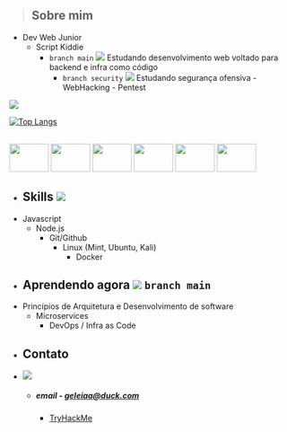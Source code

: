 > ## Sobre mim
* Dev Web Junior 
  * Script Kiddie
    - ```branch main``` <img src="https://cdn.jsdelivr.net/gh/Readme-Workflows/Readme-Icons@main/icons/octicons/PullRequestNeutral.svg" /> Estudando desenvolvimento web voltado para backend e infra como código
      - ```branch security``` <img src="https://cdn.jsdelivr.net/gh/Readme-Workflows/Readme-Icons@main/icons/octicons/PullRequestMerged.svg" /> Estudando segurança ofensiva - WebHacking - Pentest 


<a href="https://github.com/geleiaa">
    <img src="https://github-stats-alpha.vercel.app/api?username=geleiaa&cc=22272e&tc=37BCF6&ic=fff&bc=0000">
</a>


[](http://github-profile-summary-cards.vercel.app/api/cards/repos-per-language?username=geleiaa&theme=tokyonight) 
[](http://github-profile-summary-cards.vercel.app/api/cards/most-commit-language?username=geleiaa&theme=tokyonight) 

[![Top Langs](https://github-readme-stats.vercel.app/api/top-langs/?username=geleiaa&layout=compact&show_icons=true&theme=tokyonight)](https://github.com/geleiaa) 

<div style="display: inline_block"><br>
  <img height="50" width="70" src="https://cdn.jsdelivr.net/gh/devicons/devicon/icons/nodejs/nodejs-plain-wordmark.svg" />
  <img height="50" width="70" src="https://cdn.jsdelivr.net/gh/devicons/devicon/icons/express/express-original.svg" />
  <img height="50" width="70" src="https://cdn.jsdelivr.net/gh/devicons/devicon/icons/mocha/mocha-plain.svg" />
  <img height="50" width="70" src="https://cdn.jsdelivr.net/gh/devicons/devicon/icons/git/git-original-wordmark.svg" />
  <img height="50" width="70" src="https://cdn.jsdelivr.net/gh/devicons/devicon/icons/linux/linux-original.svg" />
  <img height="50" width="70" src="https://cdn.jsdelivr.net/gh/devicons/devicon/icons/docker/docker-original-wordmark.svg" />
</div>

* ## Skills <img src="https://cdn.jsdelivr.net/gh/Readme-Workflows/Readme-Icons@main/icons/octicons/PullRequestOpened.svg" />

- Javascript
  - Node.js 
    - Git/Github
      - Linux (Mint, Ubuntu, Kali)
        - Docker

* ## Aprendendo agora <img src="https://cdn.jsdelivr.net/gh/Readme-Workflows/Readme-Icons@main/icons/octicons/PullRequestNeutral.svg" /> ```branch main``` 

- Princípios de Arquitetura e Desenvolvimento de software
  - Microservices 
    - DevOps / Infra as Code

* ## Contato

- <a href="https://www.linkedin.com/in/guilherme-ferreira-48b135247/" > <img src="https://img.shields.io/badge/-Linkedin-blue?style=flat-square&logo=linkedin"> </a>
  - ##### email - geleiaa@duck.com
    - <a href="https://tryhackme.com/p/gleleiauu">TryHackMe</a>
